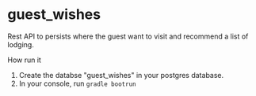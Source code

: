 # guest_wishes
Rest API to persists where the guest want to visit and recommend a list of lodging.

How run it

1. Create the databse "guest_wishes" in your postgres database.
2. In your console, run `gradle bootrun`
